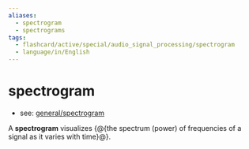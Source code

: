 ```yaml
---
aliases:
  - spectrogram
  - spectrograms
tags:
  - flashcard/active/special/audio_signal_processing/spectrogram
  - language/in/English
---
```


# spectrogram

- see: [general/spectrogram](../../general/spectrogram.md)

A __spectrogram__ visualizes {@{the spectrum \(power\) of frequencies of a signal as it varies with time}@}. <!--SR:!2026-05-15,245,330-->
